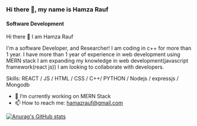 ### Hi there 👋, my name is Hamza Rauf
#### Software Development 
Hi there 👋 I am Hamza Rauf

I'm a software Developer, and Researcher! I am coding in c++ for more than 1 year. I have more than 1 year of  experience in  web development using MERN stack I am expanding my knowledge in web development(javascript framework(react js)) I am looking to collaborate with developers.

Skills:  REACT / JS / HTML / CSS / C++/ PYTHON / Nodejs / expressjs / Mongodb

- 🌱 I’m currently working on MERN Stack 
- 📫 How to reach me: hamazrauf@gmail.com 



[![Anurag's GitHub stats](https://github-readme-stats.vercel.app/api?username=HafizHamzaRauf)](https://github.com/HafizHamzaRauf/github-readme-stats)
